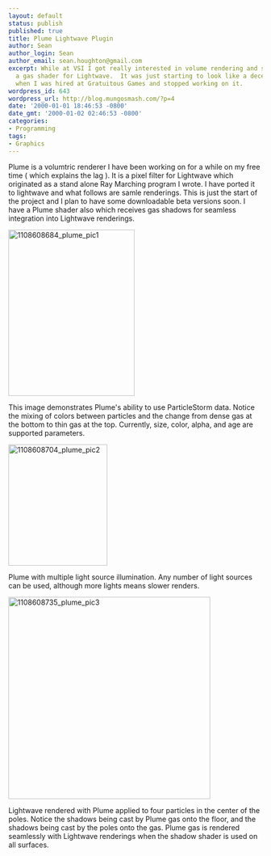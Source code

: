 ```yaml
---
layout: default
status: publish
published: true
title: Plume Lightwave Plugin
author: Sean
author_login: Sean
author_email: sean.houghton@gmail.com
excerpt: While at VSI I got really interested in volume rendering and started writing
  a gas shader for Lightwave.  It was just starting to look like a decent product
  when I was hired at Gratuitous Games and stopped working on it.
wordpress_id: 643
wordpress_url: http://blog.mungosmash.com/?p=4
date: '2000-01-01 18:46:53 -0800'
date_gmt: '2000-01-02 02:46:53 -0800'
categories:
- Programming
tags:
- Graphics
---
```

<p>Plume is a volumtric renderer I have been working on for a while on my free time ( which explains the lag ). It is a pixel filter for Lightwave which originated as a stand alone Ray Marching program I wrote. I have ported it to lightwave and what follows are samle renderings. This is just the start of the project and I plan to have some downloadable beta versions soon. I have a Plume shader also which receives gas shadows for seamless integration into Lightwave renderings.</p>
<p><a id="more"></a><a id="more-643"></a><img class="aligncenter size-full wp-image-272" title="1108608684_plume_pic1" src="{{site.url_root}}/assets/data/wp/wp/2009/01/1108608684_plume_pic1.jpg" alt="1108608684_plume_pic1" width="250" height="329" /></p>
<p>This image demonstrates Plume's ability to use ParticleStorm data. Notice the mixing of colors between particles and the change from dense gas at the bottom to thin gas at the top. Currently, size, color, alpha, and age are supported parameters.</p>
<p><img class="aligncenter size-full wp-image-273" title="1108608704_plume_pic2" src="{{site.url_root}}/assets/data/wp/wp/2009/01/1108608704_plume_pic2.jpg" alt="1108608704_plume_pic2" width="196" height="240" /></p>
<p>Plume with multiple light source illumination. Any number of light sources can be used, although more lights means slower renders.</p>
<p><img class="aligncenter size-full wp-image-275" title="1108608735_plume_pic3" src="{{site.url_root}}/assets/data/wp/wp/2009/01/1108608735_plume_pic3.jpg" alt="1108608735_plume_pic3" width="400" height="400" /></p>
<p>Lightwave rendered with Plume applied to four particles in the center of the poles. Notice the shadows being cast by Plume gas onto the floor, and the shadows being cast by the poles onto the gas. Plume gas is rendered seamlessly with Lightwave renderings when the shadow shader is used on all surfaces.</p>
